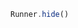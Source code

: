 <!--TITLE:Runner.hide()-->
<!--ABOUT:Upspark's Runner API module.-->

```javascript
Runner.hide()
```